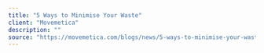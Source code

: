 ```yaml
---
title: "5 Ways to Minimise Your Waste"
client: "Movemetica"
description: ""
source: "https://movemetica.com/blogs/news/5-ways-to-minimise-your-waste"
---
```

